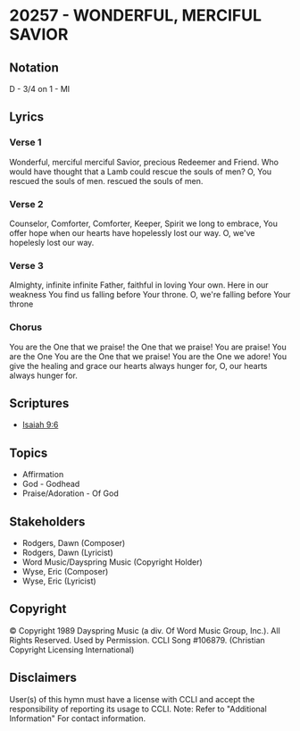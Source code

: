 # 20257 - WONDERFUL, MERCIFUL SAVIOR

## Notation

D - 3/4 on 1 - MI

## Lyrics

### Verse 1

Wonderful, merciful merciful Savior,  precious Redeemer and Friend.  Who would have thought that a Lamb could rescue the souls of men? O, You rescued the souls of men. rescued the souls of men. 

### Verse 2

Counselor, Comforter, Comforter, Keeper, Spirit we long to embrace, You offer hope when our hearts have hopelessly lost our way.  O, we've hopelesly lost our way. 

### Verse 3

Almighty, infinite infinite Father, faithful in loving Your own.  Here in our weakness You find us falling before Your throne. O, we're falling before Your throne

### Chorus

You are the One that we praise!  the One that we praise!  You are praise!  You are the One You are the One that we praise!  You are the One we adore!  You give the healing and grace our hearts always hunger for, O, our hearts always hunger for.


## Scriptures

- [Isaiah 9:6](https://www.biblegateway.com/passage/?search=Isaiah%209%3A6)

## Topics

- Affirmation
- God - Godhead
- Praise/Adoration - Of God

## Stakeholders

- Rodgers, Dawn (Composer)
- Rodgers, Dawn (Lyricist)
- Word Music/Dayspring Music (Copyright Holder)
- Wyse, Eric (Composer)
- Wyse, Eric (Lyricist)

## Copyright

© Copyright 1989 Dayspring Music (a div. Of Word Music Group, Inc.). All Rights Reserved. Used by Permission. CCLI Song #106879.
(Christian Copyright Licensing International)

## Disclaimers

User(s) of this hymn must have a license with CCLI and accept the responsibility of reporting its usage to CCLI.
Note: Refer to "Additional Information" For contact information.

